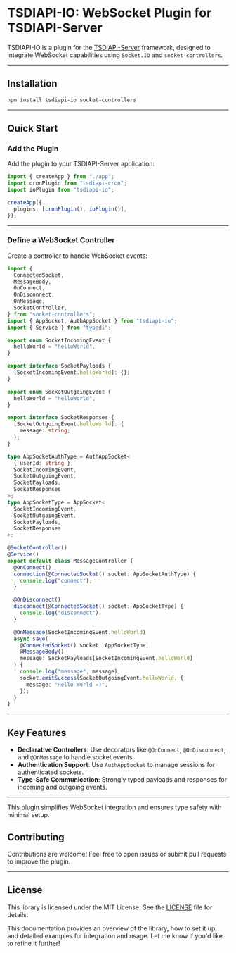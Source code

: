 # TSDIAPI-IO: WebSocket Plugin for TSDIAPI-Server

TSDIAPI-IO is a plugin for the [TSDIAPI-Server](https://github.com/your-org/tsdiapi-server) framework, designed to integrate WebSocket capabilities using `Socket.IO` and `socket-controllers`.

---

## Installation

```bash
npm install tsdiapi-io socket-controllers
```

---

## Quick Start

### Add the Plugin

Add the plugin to your TSDIAPI-Server application:

```typescript
import { createApp } from "./app";
import cronPlugin from "tsdiapi-cron";
import ioPlugin from "tsdiapi-io";

createApp({
  plugins: [cronPlugin(), ioPlugin()],
});
```

---

### Define a WebSocket Controller

Create a controller to handle WebSocket events:

```typescript
import {
  ConnectedSocket,
  MessageBody,
  OnConnect,
  OnDisconnect,
  OnMessage,
  SocketController,
} from "socket-controllers";
import { AppSocket, AuthAppSocket } from "tsdiapi-io";
import { Service } from "typedi";

export enum SocketIncomingEvent {
  helloWorld = "helloWorld",
}

export interface SocketPayloads {
  [SocketIncomingEvent.helloWorld]: {};
}

export enum SocketOutgoingEvent {
  helloWorld = "helloWorld",
}

export interface SocketResponses {
  [SocketOutgoingEvent.helloWorld]: {
    message: string;
  };
}

type AppSocketAuthType = AuthAppSocket<
  { userId: string },
  SocketIncomingEvent,
  SocketOutgoingEvent,
  SocketPayloads,
  SocketResponses
>;
type AppSocketType = AppSocket<
  SocketIncomingEvent,
  SocketOutgoingEvent,
  SocketPayloads,
  SocketResponses
>;

@SocketController()
@Service()
export default class MessageController {
  @OnConnect()
  connection(@ConnectedSocket() socket: AppSocketAuthType) {
    console.log("connect");
  }

  @OnDisconnect()
  disconnect(@ConnectedSocket() socket: AppSocketType) {
    console.log("disconnect");
  }

  @OnMessage(SocketIncomingEvent.helloWorld)
  async save(
    @ConnectedSocket() socket: AppSocketType,
    @MessageBody()
    message: SocketPayloads[SocketIncomingEvent.helloWorld]
  ) {
    console.log("message", message);
    socket.emitSuccess(SocketOutgoingEvent.helloWorld, {
      message: "Hello World =)",
    });
  }
}
```

---

## Key Features

- **Declarative Controllers**: Use decorators like `@OnConnect`, `@OnDisconnect`, and `@OnMessage` to handle socket events.
- **Authentication Support**: Use `AuthAppSocket` to manage sessions for authenticated sockets.
- **Type-Safe Communication**: Strongly typed payloads and responses for incoming and outgoing events.

---

This plugin simplifies WebSocket integration and ensures type safety with minimal setup.

## Contributing

Contributions are welcome! Feel free to open issues or submit pull requests to improve the plugin.

---

## License

This library is licensed under the MIT License. See the [LICENSE](LICENSE) file for details.

This documentation provides an overview of the library, how to set it up, and detailed examples for integration and usage. Let me know if you'd like to refine it further!
